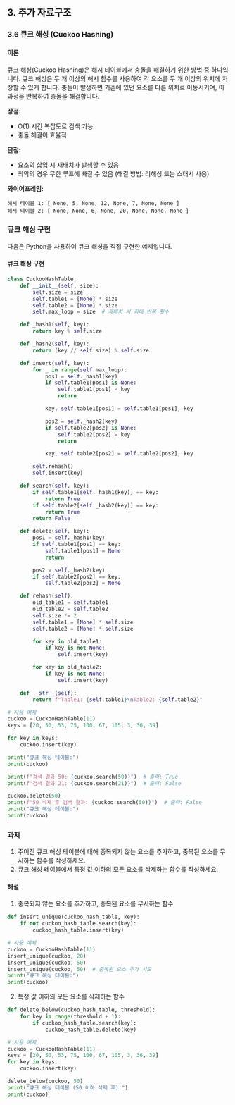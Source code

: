 ## 3. 추가 자료구조

### 3.6 큐크 해싱 (Cuckoo Hashing)

#### 이론

큐크 해싱(Cuckoo Hashing)은 해시 테이블에서 충돌을 해결하기 위한 방법 중 하나입니다. 큐크 해싱은 두 개 이상의 해시 함수를 사용하여 각 요소를 두 개 이상의 위치에 저장할 수 있게 합니다. 충돌이 발생하면 기존에 있던 요소를 다른 위치로 이동시키며, 이 과정을 반복하여 충돌을 해결합니다.

**장점:**
- O(1) 시간 복잡도로 검색 가능
- 충돌 해결이 효율적

**단점:**
- 요소의 삽입 시 재배치가 발생할 수 있음
- 최악의 경우 무한 루프에 빠질 수 있음 (해결 방법: 리해싱 또는 스태시 사용)

**와이어프레임:**

```
해시 테이블 1: [ None, 5, None, 12, None, 7, None, None ]
해시 테이블 2: [ None, None, 6, None, 20, None, None, None ]
```

### 큐크 해싱 구현

다음은 Python을 사용하여 큐크 해싱을 직접 구현한 예제입니다.

#### 큐크 해싱 구현

```python
class CuckooHashTable:
    def __init__(self, size):
        self.size = size
        self.table1 = [None] * size
        self.table2 = [None] * size
        self.max_loop = size  # 재배치 시 최대 반복 횟수

    def _hash1(self, key):
        return key % self.size

    def _hash2(self, key):
        return (key // self.size) % self.size

    def insert(self, key):
        for _ in range(self.max_loop):
            pos1 = self._hash1(key)
            if self.table1[pos1] is None:
                self.table1[pos1] = key
                return

            key, self.table1[pos1] = self.table1[pos1], key

            pos2 = self._hash2(key)
            if self.table2[pos2] is None:
                self.table2[pos2] = key
                return

            key, self.table2[pos2] = self.table2[pos2], key

        self.rehash()
        self.insert(key)

    def search(self, key):
        if self.table1[self._hash1(key)] == key:
            return True
        if self.table2[self._hash2(key)] == key:
            return True
        return False

    def delete(self, key):
        pos1 = self._hash1(key)
        if self.table1[pos1] == key:
            self.table1[pos1] = None
            return

        pos2 = self._hash2(key)
        if self.table2[pos2] == key:
            self.table2[pos2] = None

    def rehash(self):
        old_table1 = self.table1
        old_table2 = self.table2
        self.size *= 2
        self.table1 = [None] * self.size
        self.table2 = [None] * self.size

        for key in old_table1:
            if key is not None:
                self.insert(key)

        for key in old_table2:
            if key is not None:
                self.insert(key)

    def __str__(self):
        return f"Table1: {self.table1}\nTable2: {self.table2}"

# 사용 예제
cuckoo = CuckooHashTable(11)
keys = [20, 50, 53, 75, 100, 67, 105, 3, 36, 39]

for key in keys:
    cuckoo.insert(key)

print("큐크 해싱 테이블:")
print(cuckoo)

print(f"검색 결과 50: {cuckoo.search(50)}")  # 출력: True
print(f"검색 결과 21: {cuckoo.search(21)}")  # 출력: False

cuckoo.delete(50)
print(f"50 삭제 후 검색 결과: {cuckoo.search(50)}")  # 출력: False
print("큐크 해싱 테이블:")
print(cuckoo)
```

### 과제

1. 주어진 큐크 해싱 테이블에 대해 중복되지 않는 요소를 추가하고, 중복된 요소를 무시하는 함수를 작성하세요.
2. 큐크 해싱 테이블에서 특정 값 이하의 모든 요소를 삭제하는 함수를 작성하세요.

#### 해설

1. 중복되지 않는 요소를 추가하고, 중복된 요소를 무시하는 함수

```python
def insert_unique(cuckoo_hash_table, key):
    if not cuckoo_hash_table.search(key):
        cuckoo_hash_table.insert(key)

# 사용 예제
cuckoo = CuckooHashTable(11)
insert_unique(cuckoo, 20)
insert_unique(cuckoo, 50)
insert_unique(cuckoo, 50)  # 중복된 요소 추가 시도
print("큐크 해싱 테이블:")
print(cuckoo)
```

2. 특정 값 이하의 모든 요소를 삭제하는 함수

```python
def delete_below(cuckoo_hash_table, threshold):
    for key in range(threshold + 1):
        if cuckoo_hash_table.search(key):
            cuckoo_hash_table.delete(key)

# 사용 예제
cuckoo = CuckooHashTable(11)
keys = [20, 50, 53, 75, 100, 67, 105, 3, 36, 39]
for key in keys:
    cuckoo.insert(key)

delete_below(cuckoo, 50)
print("큐크 해싱 테이블 (50 이하 삭제 후):")
print(cuckoo)
```

